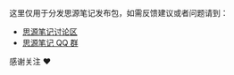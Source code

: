 这里仅用于分发思源笔记发布包，如需反馈建议或者问题请到：

* [思源笔记讨论区](https://hacpai.com/tag/siyuan)
* [思源笔记 QQ 群](https://jq.qq.com/?_wv=1027&k=brIyNm7y)

感谢关注 :heart:
